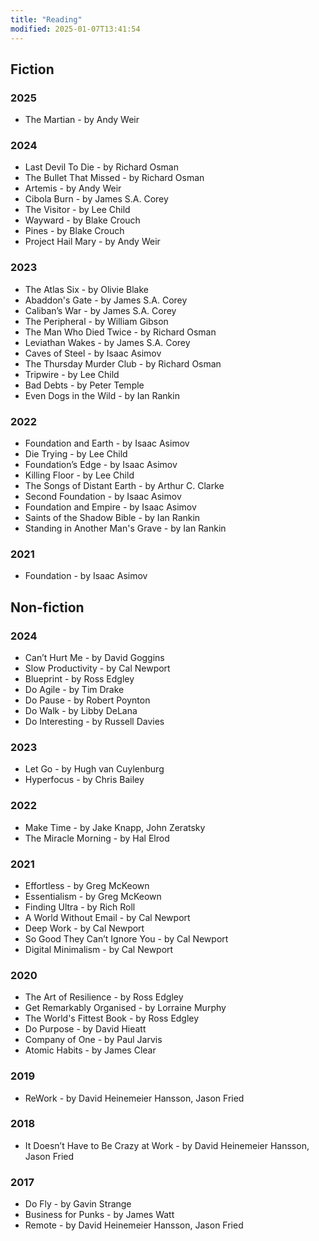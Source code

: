 ```yaml
---
title: "Reading"
modified: 2025-01-07T13:41:54
---
```


## Fiction

### 2025

- The Martian - by Andy Weir

### 2024

- Last Devil To Die - by Richard Osman
- The Bullet That Missed - by Richard Osman
- Artemis - by Andy Weir
- Cibola Burn - by James S.A. Corey
- The Visitor - by Lee Child
- Wayward - by Blake Crouch
- Pines - by Blake Crouch
- Project Hail Mary - by Andy Weir

### 2023

- The Atlas Six - by Olivie Blake
- Abaddon's Gate - by James S.A. Corey
- Caliban’s War - by James S.A. Corey
- The Peripheral - by William Gibson
- The Man Who Died Twice - by Richard Osman
- Leviathan Wakes - by James S.A. Corey
- Caves of Steel - by Isaac Asimov
- The Thursday Murder Club - by Richard Osman
- Tripwire - by Lee Child
- Bad Debts - by Peter Temple
- Even Dogs in the Wild - by Ian Rankin

### 2022

- Foundation and Earth - by Isaac Asimov
- Die Trying - by Lee Child
- Foundation’s Edge - by Isaac Asimov
- Killing Floor - by Lee Child
- The Songs of Distant Earth - by Arthur C. Clarke
- Second Foundation - by Isaac Asimov
- Foundation and Empire - by Isaac Asimov
- Saints of the Shadow Bible - by Ian Rankin
- Standing in Another Man's Grave - by Ian Rankin

### 2021

- Foundation - by Isaac Asimov

## Non-fiction

### 2024

- Can’t Hurt Me - by David Goggins
- Slow Productivity - by Cal Newport
- Blueprint - by Ross Edgley
- Do Agile - by Tim Drake
- Do Pause - by Robert Poynton
- Do Walk - by Libby DeLana
- Do Interesting - by Russell Davies

### 2023

- Let Go - by Hugh van Cuylenburg
- Hyperfocus - by Chris Bailey

### 2022

- Make Time - by Jake Knapp, John Zeratsky
- The Miracle Morning - by Hal Elrod

### 2021

- Effortless - by Greg McKeown
- Essentialism - by Greg McKeown
- Finding Ultra - by Rich Roll
- A World Without Email - by Cal Newport
- Deep Work - by Cal Newport
- So Good They Can’t Ignore You - by Cal Newport
- Digital Minimalism - by Cal Newport

### 2020

- The Art of Resilience - by Ross Edgley
- Get Remarkably Organised - by Lorraine Murphy
- The World's Fittest Book - by Ross Edgley
- Do Purpose - by David Hieatt
- Company of One - by Paul Jarvis
- Atomic Habits - by James Clear

### 2019

- ReWork - by David Heinemeier Hansson, Jason Fried

### 2018

- It Doesn’t Have to Be Crazy at Work - by David Heinemeier Hansson, Jason Fried

### 2017

- Do Fly - by Gavin Strange
- Business for Punks - by James Watt
- Remote - by David Heinemeier Hansson, Jason Fried
